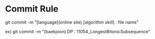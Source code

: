 # Commit Rule

git commit -m "[language](online site) [algorithm skill] : file name" <br>

ex) git commit -m "(baekjoon) DP : 11054_LongestBitonicSubsequence"
